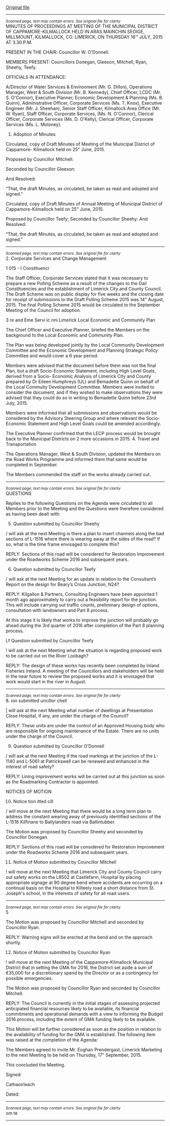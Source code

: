 [Original file](https://www.limerick.ie/sites/default/files/media/documents/2017-06/Minutes%20-%20Meeting%20of%20Municipal%20District%20of%20Cappamore-Kilmallock%20-%2016th%20July%202015.pdf)

---
*<small>Scanned page, text may contain errors. See original file for clarity</small>*  
MINUTES OF PROCEEDINGS AT MEETING OF THE MUNICIPAL
DISTRICT OF CAPPAMORE-KILMALLOCK HELD IN ARAS MAINCHIN
SEOIGE, MILLMOUNT, KILMALLOCK, CO. LIMERICK, ON THURSDAY
16™ JULY, 2015 AT 3.30 P.M.

PRESENT IN THE CHAIR: Councillor W. O'Donnell.

MEMBERS PRESENT:
Councillors Donegan, Gleeson, Mitchell, Ryan, Sheehy, Teefy.

OFFICIALS IN ATTENDANCE:

A/Director of Water Services & Environment (Mr. G. Dillon), Operations Manager,
West & South Division (Mr. B. Kennedy), Chief Officer, LCDC (Mr. S. O'Connor),
Executive Planner, Economic Development & Planning (Ms. B. Quinn),
Administrative Officer, Corporate Services (Ms. T. Knox), Executive Engineer (Mr. J.
Sheehan), Senior Staff Officer, Kilmallock Area Office (Mr. W. Ryan), Staff Officer,
Corporate Services, (Ms. N. O'Connor), Clerical Officer, Corporate Services (Ms. D.
O'Kelly), Clerical Officer, Corporate Services (Ms. L. Moloney).

1. Adoption of Minutes

Circulated, copy of Draft Minutes of Meeting of the Municipal District of Cappamore-
Kilmallock held on 25" June, 2015.

Proposed by Councillor Mitchell:

Seconded by Councillor Gleeson:

And Resolved:

“That, the draft Minutes, as circulated, be taken as read and adopted and signed.”

Circulated, copy of Draft Minutes of Annual Meeting of Municipal District of
Cappamore-Kilmallock held on 25" June, 2015.

Proposed by Councillor Teefy;
Seconded by Councillor Sheehy:
And Resolved:

“That, the draft Minutes, as circulated, be taken as read and adopted and signed.”


---
*<small>Scanned page, text may contain errors. See original file for clarity</small>*  
2. Corporate Services and Change Management

1 015 - I Constituenci

The Staff Officer, Corporate Services stated that it was necessary to prepare a new
Polling Scheme as a result of the changes to the Dail Constituencies and the
establishment of Limerick City and County Council. The Draft Scheme was on public
display for five weeks and the closing date for receipt of submissions to the Draft
Polling Scheme 2015 was 14" August, 2015. The final Polling Scheme 2015 would
be circulated to the September Meeting of the Council for adoption.

3 re and Eme Servi ic
nni
Limerick Local Economic and Community Plan

The Chief Officer and Executive Planner, briefed the Members on the background to
the Local Economic and Community Plan.

The Plan was being developed jointly by the Local Community Development
Committee and the Economic Development and Planning Strategic Policy
Committee and would cover a 6 year period.

Members were advised that the document before them was not the final Plan, but a
draft Socio-Economic Statement, including High Level Goals, derived from a Socio-
Economic Analysis of Limerick City and County prepared by Dr Eileen Humphreys
(UL) and Bemadette Quinn on behalf of the Local Commuity Development
Committee. Members were invited to consider the document, and if they wished to
make observations they were advised that they could do so in writing to Bemadette
Quinn before 23rd July, 2015.

Members were informed that all submissions and observations would be considered
by the Advisory Steering Group and where relevant the Socio-Economic Statement
and High Level Goals could be amended accordingly.

The Executive Planner confirmed that the LECP process would be brought back to
the Municipal Districts on 2 more occasions in 2015.
4. Travel and Transportation

The Operations Manager, West & South Division, updated the Members on the Road
Works Programme and informed them that same would be completed in September.

The Members commended the staff on the works already carried out.


---
*<small>Scanned page, text may contain errors. See original file for clarity</small>*  
QUESTIONS

Replies to the following Questions on the Agenda were circulated to all Members
prior to the Meeting and the Questions were therefore considered as having been
dealt with:

5. Question submitted by Councillor Sheehy

/ will ask at the next Meeting is there a plan to insert channels along the bad
sections of L-1516 where there is wearing away at the sides of the road? If so,
what is the time frame envisaged to complete this?

REPLY: Sections of this road will be considered for
Restoration Improvement under the Roadworks Scheme 2016 and
subsequent years.

6. Question submitted by Councillor Teefy

/ will ask at the next Meeting for an update in relation to the Consultant’s
Report on the design for Beary’s Cross Junction, N24?

REPLY: Kilgallon & Partners, Consulting Engineers have been appointed 1
month ago approximately to carry out a feasibility report for the
junction. This will include carrying out traffic counts, preliminary design
of options, consultation with landowners and Part 8 process.

At this stage it is likely that works to improve the junction will probably
go ahead during the 3rd quarter of 2016 after completion of the Part 8
planning process.

Lf Question submitted by Councillor Teefy

! will ask at the next Meeting what the situation is regarding proposed work to
be carried out on the River Loobagh?

REPLY: The design of these works has recently been completed by Inland
Fisheries Ireland. A meeting of the Councillors and stakeholders will be
held in the near future to review the proposed works and it is envisaged
that work would start in the river in August.


---
*<small>Scanned page, text may contain errors. See original file for clarity</small>*  
8. ion submitted uncillor chell

| will ask at the next Meeting what number of dwellings at Presentation Close
Hospital, if any, are under the charge of the Council?

REPLY: These units are under the control of an Approved Housing body who
are responsible for ongoing maintenance of the Estate. There are no
units under the charge of the Council.

9. Question submitted by Councillor O’Donnell

/ will ask at the next Meeting if the road markings at the junction of the L-1140
and L-5061 at Patrickswell can be renewed and enhanced in the interest of
road safety?

REPLY: Lining improvement works will be carried out at this junction as
soon as the Roadmarking Contractor is appointed.

NOTICES OF MOTION

10. Notice tion itted cill

/ will move at the next Meeting that there would be a long term plan to address
the constant wearing away of previously identified sections of the L-1516
Kilfinane to Ballylanders road via Ballintubber.

The Motion was proposed by Councillor Sheehy and seconded by Councillor
Donegan.

REPLY: Sections of this road will be considered for
Restoration Improvement under the Roadworks Scheme 2016 and
subsequent years.

11. Notice of Motion submitted by Councillor Mitchell

! will move at the next Meeting that Limerick City and County Council carry out
safety works on the L8502 at Castlefarm, Hospital by placing appropriate
signage at 90 degree bend where accidents are occurring on a continual basis
on the Hospital to Kilteely road a short distance from St. Joseph's school, in
the interests of safety for all road users.


---
*<small>Scanned page, text may contain errors. See original file for clarity</small>*  
5

The Motion was proposed by Councillor Mitchell and seconded by Councillor Ryan.

REPLY: Warning signs will be erected at the bend and on the approach
shortly.

12. Notice of Motion submitted by Councillor Ryan

! will move at the next Meeting of the Cappamore-Kilmallock Municipal District
that in setting the GMA for 2016, the District set aside a sum of €35,000 for a
discretionary spend by the Director or as a contingency for possible
emergencies.

The Motion was proposed by Councillor Ryan and seconded by Councillor Mitchell.

REPLY: The Council is currently in the initial stages of assessing projected
anticipated financial resources likely to be available, its financial
commitments and operational demands with a view to informing the
Budget 2016 process, including the extent of GMA funding likely to be
available.

This Motion will be further considered as soon as the position in
relation to the availability of funding for the GMA is established.
The following item was raised at the completion of the Agenda:

The Members agreed to invite Mr. Eoghan Prendergast, Limerick Marketing to the
next Meeting to be held on Thursday, 17" September, 2015.

This concluded the Meeting.

Signed:

Cathaoirleach

Dated:


---
*<small>Scanned page, text may contain errors. See original file for clarity</small>*  
om te


---
